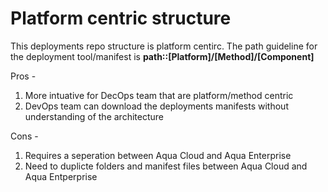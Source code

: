 # Platform centric structure  

This deployments repo structure is platform centirc. The path guideline for the deployment tool/manifest is  **path::[Platform]/[Method]/[Component]**

Pros -
1. More intuative for DecOps team that are platform/method centric
2. DevOps team can download the deployments manifests without understanding of the architecture 

Cons -
1. Requires a seperation between Aqua Cloud and Aqua Enterprise 
2. Need to duplicte folders and manifest files between Aqua Cloud and Aqua Entperprise 


